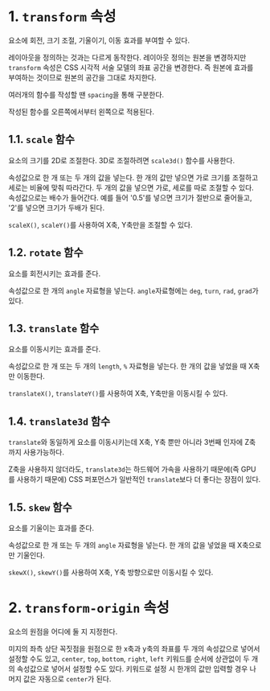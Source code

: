# 1. `transform` 속성

요소에 회전, 크기 조절, 기울이기, 이동 효과를 부여할 수 있다.

레이아웃을 정의하는 것과는 다르게 동작한다. 레이아웃 정의는 원본을 변경하지만 `transform` 속성은 CSS 시각적 서술 모델의 좌표 공간을 변경한다. 즉 원본에 효과를 부여하는 것이므로 원본의 공간을 그대로 차지한다.

여러개의 함수를 작성할 땐 `spacing`을 통해 구분한다.

작성된 함수를 오른쪽에서부터 왼쪽으로 적용된다.

## 1.1. `scale` 함수

요소의 크기를 2D로 조절한다. 3D로 조절하려면 `scale3d()` 함수를 사용한다.

속성값으로 한 개 또는 두 개의 값을 넣는다. 한 개의 값만 넣으면 가로 크기를 조절하고 세로는 비율에 맞춰 따라간다. 두 개의 값을 넣으면 가로, 세로를 따로 조절할 수 있다. 속성값으로는 배수가 들어간다. 예를 들어 '0.5'를 넣으면 크기가 절반으로 줄어들고, '2'를 넣으면 크기가 두배가 된다.

`scaleX()`, `scaleY()`를 사용하여 X축, Y축만을 조절할 수 있다.

## 1.2. `rotate` 함수

요소를 회전시키는 효과를 준다.

속성값으로 한 개의 `angle` 자료형을 넣는다. `angle`자료형에는 `deg`, `turn`, `rad`, `grad`가 있다.

## 1.3. `translate` 함수

요소를 이동시키는 효과를 준다.

속성값으로 한 개 또는 두 개의 `length`, `%` 자료형을 넣는다. 한 개의 값을 넣었을 때 X축만 이동한다.

`translateX()`, `translateY()`를 사용하여 X축, Y축만을 이동시킬 수 있다.

## 1.4. `translate3d` 함수

`translate`와 동일하게 요소를 이동시키는데 X축, Y축 뿐만 아니라 3번째 인자에 Z축까지 사용가능하다.

Z축을 사용하지 않더라도, `translate3d`는 하드웨어 가속을 사용하기 때문에(즉 GPU를 사용하기 때문에) CSS 퍼포먼스가 일반적인 `translate`보다 더 좋다는 장점이 있다.

## 1.5. `skew` 함수

요소를 기울이는 효과를 준다.

속성값으로 한 개 또는 두 개의 `angle` 자료형을 넣는다. 한 개의 값을 넣었을 때 X축으로만 기울인다.

`skewX()`, `skewY()`를 사용하여 X축, Y축 방향으로만 이동시킬 수 있다.

# 2. `transform-origin` 속성

요소의 원점을 어디에 둘 지 지정한다.

미지의 좌측 상단 꼭짓점을 원점으로 한 x축과 y축의 좌표를 두 개의 속성값으로 넣어서 설정할 수도 있고, `center`, `top`, `bottom`, `right`, `left` 키워드를 순서에 상관없이 두 개의 속성값으로 넣어서 설정할 수도 있다. 키워드로 설정 시 한개의 값만 입력할 경우 나머지 값은 자동으로 `center`가 된다.
